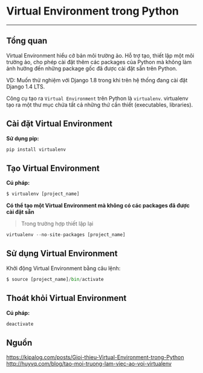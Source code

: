 # Virtual Environment trong Python
---
## Tổng quan
Virtual Environment hiểu cở bản môi trường ảo. Hỗ trợ tạo, thiết lập một môi trường ảo, cho phép cài đặt thêm các packages của Python mà không làm ảnh hưởng đến những package gốc đã được cài đặt sẵn trên Python.

VD: Muốn thử nghiệm với Django 1.8 trong khi trên hệ thống đang cài đặt Django 1.4 LTS.

Công cụ tạo ra `Virtual Environment` trên Python là `virtualenv`. virtualenv tạo ra một thư mục chứa tất cả những thứ cần thiết (executables, libraries).

## Cài đặt Virtual Environment
__Sử dụng pip:__
```python
pip install virtualenv
```

## Tạo Virtual Environment
__Cú pháp:__
```python
$ virtualenv [project_name]
```
__Có thể tạo một Virtual Environment mà không có các packages đã được cài đặt sẵn__
> Trong trường hợp thiết lập lại

```python
virtualenv --no-site-packages [project_name]
```
## Sử dụng Virtual Environment
Khởi động Virtual Environment bằng câu lệnh:
```python
$ source [project_name]/bin/activate
```

## Thoát khỏi Virtual Environment
__Cú pháp:__
```python
deactivate
```

## Nguồn
https://kipalog.com/posts/Gioi-thieu-Virtual-Environment-trong-Python
http://huyvq.com/blog/tao-moi-truong-lam-viec-ao-voi-virtualenv

